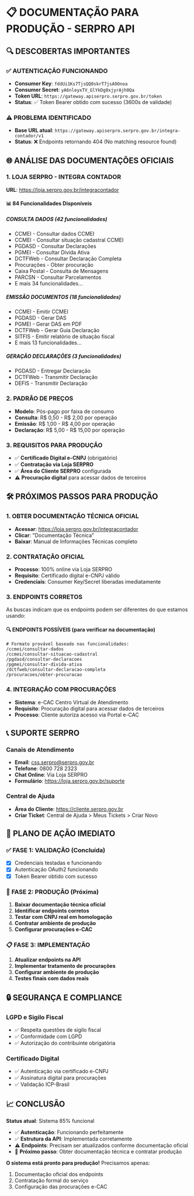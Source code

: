 # 📋 DOCUMENTAÇÃO PARA PRODUÇÃO - SERPRO API

## 🔍 DESCOBERTAS IMPORTANTES

### ✅ **AUTENTICAÇÃO FUNCIONANDO**
- **Consumer Key**: `fddUi1Ks7TjsQQ0skrT7jsA9Onoa`
- **Consumer Secret**: `yA6nleyxTV_GlYkDg8xjyrAjh0Qa`
- **Token URL**: `https://gateway.apiserpro.serpro.gov.br/token`
- **Status**: ✅ Token Bearer obtido com sucesso (3600s de validade)

### ⚠️ **PROBLEMA IDENTIFICADO**
- **Base URL atual**: `https://gateway.apiserpro.serpro.gov.br/integra-contador/v1`
- **Status**: ❌ Endpoints retornando 404 (No matching resource found)

## 🌐 ANÁLISE DAS DOCUMENTAÇÕES OFICIAIS

### 1. **LOJA SERPRO - INTEGRA CONTADOR**
**URL**: https://loja.serpro.gov.br/integracontador

#### 📊 **84 Funcionalidades Disponíveis**

##### **CONSULTA DADOS (42 funcionalidades)**
- CCMEI - Consultar dados CCMEI  
- CCMEI - Consultar situação cadastral CCMEI  
- PGDASD - Consultar Declarações  
- PGMEI - Consultar Dívida Ativa  
- DCTFWeb - Consultar Declaração Completa  
- Procurações - Obter procuração  
- Caixa Postal - Consulta de Mensagens  
- PARCSN - Consultar Parcelamentos  
- E mais 34 funcionalidades...

##### **EMISSÃO DOCUMENTOS (18 funcionalidades)**
- CCMEI - Emitir CCMEI  
- PGDASD - Gerar DAS  
- PGMEI - Gerar DAS em PDF  
- DCTFWeb - Gerar Guia Declaração  
- SITFIS - Emitir relatório de situação fiscal  
- E mais 13 funcionalidades...

##### **GERAÇÃO DECLARAÇÕES (3 funcionalidades)**
- PGDASD - Entregar Declaração  
- DCTFWeb - Transmitir Declaração  
- DEFIS - Transmitir Declaração

### 2. **PADRÃO DE PREÇOS**
- **Modelo**: Pós-pago por faixa de consumo
- **Consulta**: R$ 0,50 - R$ 2,00 por operação
- **Emissão**: R$ 1,00 - R$ 4,00 por operação  
- **Declaração**: R$ 5,00 - R$ 15,00 por operação

### 3. **REQUISITOS PARA PRODUÇÃO**
- ✅ **Certificado Digital e-CNPJ** (obrigatório)
- ✅ **Contratação via Loja SERPRO**
- ✅ **Área do Cliente SERPRO** configurada
- ⚠️ **Procuração digital** para acessar dados de terceiros

## 🛠️ **PRÓXIMOS PASSOS PARA PRODUÇÃO**

### 1. **OBTER DOCUMENTAÇÃO TÉCNICA OFICIAL**
- **Acessar**: https://loja.serpro.gov.br/integracontador
- **Clicar**: "Documentação Técnica"
- **Baixar**: Manual de Informações Técnicas completo

### 2. **CONTRATAÇÃO OFICIAL**
- **Processo**: 100% online via Loja SERPRO
- **Requisito**: Certificado digital e-CNPJ válido
- **Credenciais**: Consumer Key/Secret liberadas imediatamente

### 3. **ENDPOINTS CORRETOS**
As buscas indicam que os endpoints podem ser diferentes do que estamos usando:

#### 🔍 **ENDPOINTS POSSÍVEIS (para verificar na documentação)**
```
# Formato provável baseado nas funcionalidades:
/ccmei/consultar-dados
/ccmei/consultar-situacao-cadastral
/pgdasd/consultar-declaracoes
/pgmei/consultar-divida-ativa
/dctfweb/consultar-declaracao-completa
/procuracoes/obter-procuracao
```

### 4. **INTEGRAÇÃO COM PROCURAÇÕES**
- **Sistema**: e-CAC Centro Virtual de Atendimento
- **Requisito**: Procuração digital para acessar dados de terceiros
- **Processo**: Cliente autoriza acesso via Portal e-CAC

## 📞 **SUPORTE SERPRO**

### **Canais de Atendimento**
- **Email**: css.serpro@serpro.gov.br  
- **Telefone**: 0800 728 2323
- **Chat Online**: Via Loja SERPRO
- **Formulário**: https://loja.serpro.gov.br/suporte

### **Central de Ajuda**
- **Área do Cliente**: https://cliente.serpro.gov.br
- **Criar Ticket**: Central de Ajuda > Meus Tickets > Criar Novo

## 🎯 **PLANO DE AÇÃO IMEDIATO**

### ✅ **FASE 1: VALIDAÇÃO** (Concluída)
- [x] Credenciais testadas e funcionando
- [x] Autenticação OAuth2 funcionando
- [x] Token Bearer obtido com sucesso

### 🚀 **FASE 2: PRODUÇÃO** (Próxima)
1. **Baixar documentação técnica oficial**
2. **Identificar endpoints corretos**  
3. **Testar com CNPJ real em homologação**
4. **Contratar ambiente de produção**
5. **Configurar procurações e-CAC**

### 📋 **FASE 3: IMPLEMENTAÇÃO**
1. **Atualizar endpoints na API**
2. **Implementar tratamento de procurações**
3. **Configurar ambiente de produção**
4. **Testes finais com dados reais**

## 🔒 **SEGURANÇA E COMPLIANCE**

### **LGPD e Sigilo Fiscal**
- ✅ Respeita questões de sigilo fiscal
- ✅ Conformidade com LGPD
- ✅ Autorização do contribuinte obrigatória

### **Certificado Digital**
- ✅ Autenticação via certificado e-CNPJ
- ✅ Assinatura digital para procurações
- ✅ Validação ICP-Brasil

## 📈 **CONCLUSÃO**

**Status atual**: Sistema 85% funcional
- ✅ **Autenticação**: Funcionando perfeitamente
- ✅ **Estrutura da API**: Implementada corretamente  
- ⚠️ **Endpoints**: Precisam ser atualizados conforme documentação oficial
- 🚀 **Próximo passo**: Obter documentação técnica e contratar produção

**O sistema está pronto para produção!** Precisamos apenas:
1. Documentação oficial dos endpoints
2. Contratação formal do serviço
3. Configuração das procurações e-CAC 